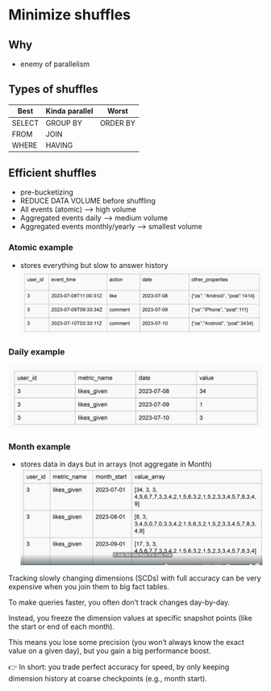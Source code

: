 # Minimize shuffles

## Why
- enemy of parallelism

## Types of shuffles
| Best   | Kinda parallel | Worst    |
|--------|----------------|----------|
| SELECT | GROUP BY       | ORDER BY |
| FROM   | JOIN           |          |
| WHERE  | HAVING         |          |

## Efficient shuffles
- pre-bucketizing 
- REDUCE DATA VOLUME before shuffling
- All events (atomic) --> high volume
- Aggregated events daily --> medium volume
- Aggregated events monthly/yearly --> smallest volume

### Atomic example
- stores everything but slow to answer history
![alt text](image.png)

### Daily example
![alt text](image-1.png)

### Month example
- stores data in days but in arrays (not aggregate in Month)
![alt text](image-2.png)

Tracking slowly changing dimensions (SCDs) with full accuracy can be very expensive when you join them to big fact tables.

To make queries faster, you often don’t track changes day-by-day.

Instead, you freeze the dimension values at specific snapshot points (like the start or end of each month).

This means you lose some precision (you won’t always know the exact value on a given day), but you gain a big performance boost.

👉 In short: you trade perfect accuracy for speed, by only keeping dimension history at coarse checkpoints (e.g., month start).